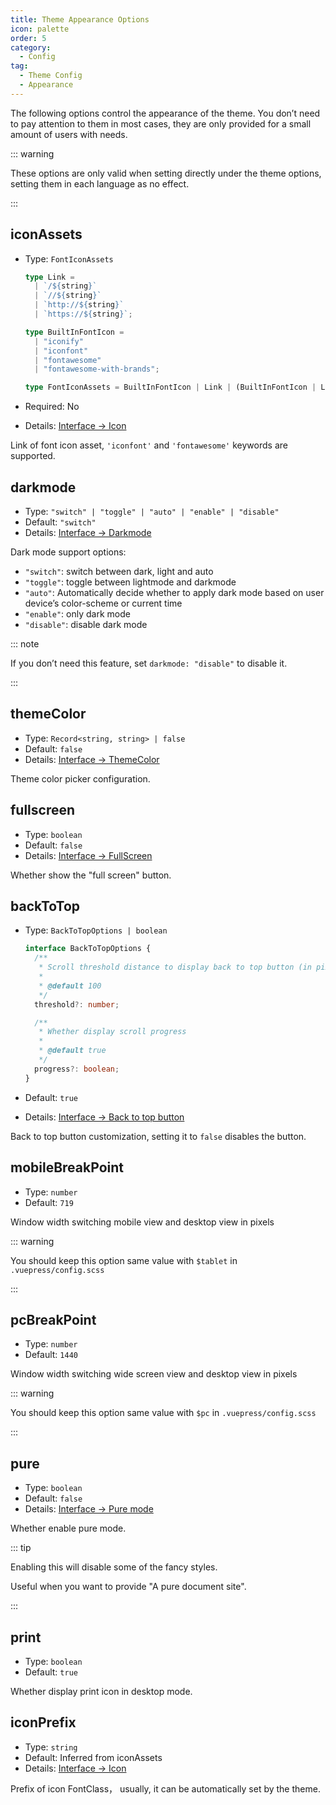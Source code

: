 ```yaml
---
title: Theme Appearance Options
icon: palette
order: 5
category:
  - Config
tag:
  - Theme Config
  - Appearance
---
```


The following options control the appearance of the theme. You don’t need to pay attention to them in most cases, they are only provided for a small amount of users with needs.

<!-- more -->

::: warning

These options are only valid when setting directly under the theme options, setting them in each language as no effect.

:::

## iconAssets <Badge text="Root only" type="warning" />

- Type: `FontIconAssets`

  ```ts
  type Link =
    | `/${string}`
    | `//${string}`
    | `http://${string}`
    | `https://${string}`;

  type BuiltInFontIcon =
    | "iconify"
    | "iconfont"
    | "fontawesome"
    | "fontawesome-with-brands";

  type FontIconAssets = BuiltInFontIcon | Link | (BuiltInFontIcon | Link)[];
  ```

- Required: No
- Details: [Interface → Icon](../../guide/interface/icon.md)

Link of font icon asset, `'iconfont'` and `'fontawesome'` keywords are supported.

## darkmode <Badge text="Enabled by default" /> <Badge text="Root only" type="warning" />

- Type: `"switch" | "toggle" | "auto" | "enable" | "disable"`
- Default: `"switch"`
- Details: [Interface → Darkmode](../../guide/interface/darkmode.md)

Dark mode support options:

- `"switch"`: switch between dark, light and auto
- `"toggle"`: toggle between lightmode and darkmode
- `"auto"`: Automatically decide whether to apply dark mode based on user device’s color-scheme or current time
- `"enable"`: only dark mode
- `"disable"`: disable dark mode

::: note

If you don’t need this feature, set `darkmode: "disable"` to disable it.

:::

## themeColor <Badge text="Root only" type="warning" />

- Type: `Record<string, string> | false`
- Default: `false`
- Details: [Interface → ThemeColor](../../guide/interface/theme-color.md)

Theme color picker configuration.

## fullscreen <Badge text="Root only" type="warning" />

- Type: `boolean`
- Default: `false`
- Details: [Interface → FullScreen](../../guide/interface/others.md#fullscreen-button)

Whether show the "full screen" button.

## backToTop <Badge text="Root only" type="warning" />

- Type: `BackToTopOptions | boolean`

  ```ts
  interface BackToTopOptions {
    /**
     * Scroll threshold distance to display back to top button (in pixels)
     *
     * @default 100
     */
    threshold?: number;

    /**
     * Whether display scroll progress
     *
     * @default true
     */
    progress?: boolean;
  }
  ```

- Default: `true`
- Details: [Interface → Back to top button](../../guide/interface/others.md#back-to-top-button)

Back to top button customization, setting it to `false` disables the button.

## mobileBreakPoint <Badge text="Root only" type="warning" />

- Type: `number`
- Default: `719`

Window width switching mobile view and desktop view in pixels

::: warning

You should keep this option same value with `$tablet` in `.vuepress/config.scss`

:::

## pcBreakPoint <Badge text="Root only" type="warning" />

- Type: `number`
- Default: `1440`

Window width switching wide screen view and desktop view in pixels

::: warning

You should keep this option same value with `$pc` in `.vuepress/config.scss`

:::

## pure <Badge text="Root only" type="warning" />

- Type: `boolean`
- Default: `false`
- Details: [Interface → Pure mode](../../guide/interface/pure.md)

Whether enable pure mode.

::: tip

Enabling this will disable some of the fancy styles.

Useful when you want to provide "A pure document site".

:::

## print <Badge text="Root only" type="warning" />

- Type: `boolean`
- Default: `true`

Whether display print icon in desktop mode.

## iconPrefix <Badge text="Root only" type="warning" />

- Type: `string`
- Default: Inferred from iconAssets
- Details: [Interface → Icon](../../guide/interface/icon.md)

Prefix of icon FontClass， usually, it can be automatically set by the theme.
